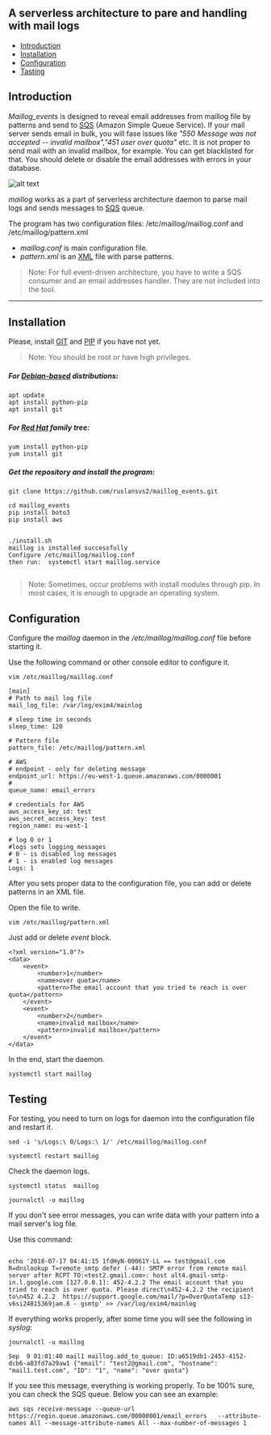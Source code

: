 ## A serverless architecture to pare and handling with mail logs

- [Introduction](#introduction)
- [Installation](#installation)
- [Configuration](#configuration)
- [Tasting](#testing)


## Introduction

*Maillog_events* is designed to reveal email addresses from maillog file by patterns and send to [SQS](https://aws.amazon.com/sqs/) (Amazon Simple Queue Service). If your mail server sends email in bulk, you will fase issues like *"550 Message was not accepted -- invalid mailbox","451 user over quota"* etc. It is not proper to send mail with an invalid mailbox, for example. You can get blacklisted for that. You should delete or disable the email addresses with errors in your database.


![alt text](https://raw.githubusercontent.com/ruslansvs2/maillog_events/master/mail_events_produser.jpg)

*maillog* works as a part of serverless architecture daemon to parse mail logs and sends messages to [SQS](https://aws.amazon.com/sqs/) queue.

The program has two configuration files: /etc/maillog/maillog.conf and /etc/maillog/pattern.xml
 - *maillog.conf* is main configuration file.
 - *pattern.xml* is an [XML](https://en.wikipedia.org/wiki/XML) file with parse patterns. 

> Note: For full event-driven architecture, you have to write a SQS consumer and an email addresses handler. They are not included into the tool.

---

## Installation
 
Please, install [GIT](https://git-scm.com/) and [PIP](https://pypi.org/project/pip/) if you have not yet.
> Note: You should be root or have high privileges. 

##### For [Debian-based](https://www.debian.org/) distributions: 
```
apt update
apt install python-pip
apt install git

```

##### For [Red Hat](https://www.redhat.com) family tree:
```
yum install python-pip
yum install git

```

##### Get the repository and install the program:

```
git clone https://github.com/ruslansvs2/maillog_events.git

cd maillog_events
pip install boto3 
pip install aws


./install.sh
maillog is installed successfully
Configure /etc/maillog/maillog.conf
then run:  systemctl start maillog.service


``` 
> Note: Sometimes, occur problems with install modules through pip. In most cases, it is enough to upgrade an operating system.  
> 

## Configuration 

Configure the *maillog* daemon in the */etc/maillog/maillog.conf* file before starting it.

Use the following command or other console editor to configure it. 
```
vim /etc/maillog/maillog.conf

```

```
[main]
# Path to mail log file
mail_log_file: /var/log/exim4/mainlog

# sleep time in seconds
sleep_time: 120

# Pattern file
pattern_file: /etc/maillog/pattern.xml

# AWS
# endpoint - only for deleting message
endpoint_url: https://eu-west-1.queue.amazonaws.com/0000001
#
queue_name: email_errors

# credentials for AWS
aws_access_key_id: test
aws_secret_access_key: test
region_name: eu-west-1

# log O or 1
#logs sets logging messages
# 0 - is disabled log messages
# 1 - is enabled log messages  
Logs: 1
```
After you sets proper data to the configuration file, you can add or delete patterns in an XML file. 

Open the file to write. 
```buildoutcfg
vim /etc/maillog/pattern.xml 

```
Just add or delete *event* block. 

```buildoutcfg
<?xml version="1.0"?>
<data>
    <event>
        <number>1</number>
        <name>over quota</name>
        <pattern>The email account that you tried to reach is over quota</pattern>
    </event>
    <event>
        <number>2</number>
        <name>invalid mailbox</name>
        <pattern>invalid mailbox</pattern>
    </event>
</data>

```
In the end, start the daemon. 

```buildoutcfg
systemctl start maillog

```
## Testing
 

For testing, you need to turn on logs for daemon into the configuration file and restart it.

```buildoutcfg
sed -i 's/Logs:\ 0/Logs:\ 1/' /etc/maillog/maillog.conf 

systemctl restart maillog

```
Check the daemon logs.

```buildoutcfg
systemctl status  maillog

journalctl -u maillog

```
If you don't see error messages, you can write data with your pattern into a mail server's log file.

Use this command:
```buildoutcfg

echo '2018-07-17 04:41:15 1fdHyN-00061Y-LL == test@gmail.com R=dnslookup T=remote_smtp defer (-44): SMTP error from remote mail server after RCPT TO:<test2.gmail.com>: host alt4.gmail-smtp-in.l.google.com [127.0.0.1]: 452-4.2.2 The email account that you tried to reach is over quota. Please direct\n452-4.2.2 the recipient to\n452 4.2.2  https://support.google.com/mail/?p=OverQuotaTemp s13-v6si24815369jam.8 - gsmtp' >> /var/log/exim4/mainlog

```

If everything works properly, after some time you will see the following in *syslog*:

```buildoutcfg
journalctl -u maillog

Sep  9 01:01:40 mail1 maillog.add_to_queue: ID:a6519db1-2453-4152-dcb6-a83fd7a29aw1 {"email": "test2@gmail.com", "hostname": "mail1.test.com", "ID": "1", "name": "over quota"}

```

If you see this message, everything is working properly. To be 100%  sure, you can check the SQS queue. Below you can see an example:

```
aws sqs receive-message --queue-url  https://regin.queue.amazonaws.com/00000001/email_errors   --attribute-names All --message-attribute-names All --max-number-of-messages 1

```
